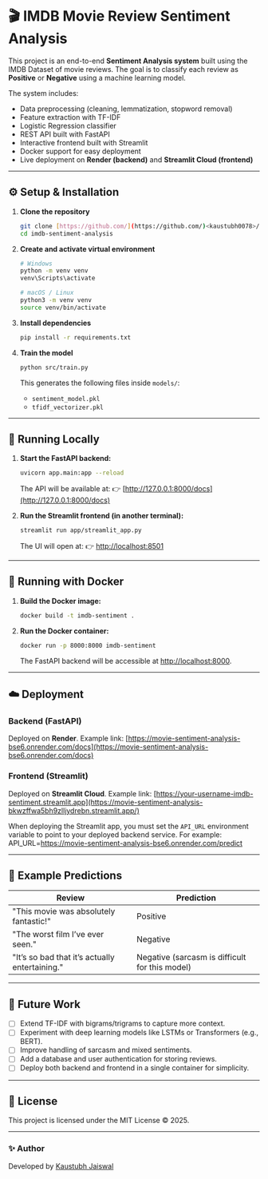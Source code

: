 # 🎬 IMDB Movie Review Sentiment Analysis

This project is an end-to-end **Sentiment Analysis system** built using the IMDB Dataset of movie reviews.
The goal is to classify each review as **Positive** or **Negative** using a machine learning model.

The system includes:
- Data preprocessing (cleaning, lemmatization, stopword removal)
- Feature extraction with TF-IDF
- Logistic Regression classifier
- REST API built with FastAPI
- Interactive frontend built with Streamlit
- Docker support for easy deployment
- Live deployment on **Render (backend)** and **Streamlit Cloud (frontend)**

---

## ⚙️ Setup & Installation

1.  **Clone the repository**
    ```bash
    git clone [https://github.com/](https://github.com/)<kaustubh0078>/imdb-sentiment-analysis.git
    cd imdb-sentiment-analysis
    ```

2.  **Create and activate virtual environment**
    ```bash
    # Windows
    python -m venv venv
    venv\Scripts\activate

    # macOS / Linux
    python3 -m venv venv
    source venv/bin/activate
    ```

3.  **Install dependencies**
    ```bash
    pip install -r requirements.txt
    ```

4.  **Train the model**
    ```bash
    python src/train.py
    ```
    This generates the following files inside `models/`:
    * `sentiment_model.pkl`
    * `tfidf_vectorizer.pkl`

---

## 🚀 Running Locally

1.  **Start the FastAPI backend:**
    ```bash
    uvicorn app.main:app --reload
    ```
    The API will be available at: 👉 [http://127.0.0.1:8000/docs](http://127.0.0.1:8000/docs)

2.  **Run the Streamlit frontend (in another terminal):**
    ```bash
    streamlit run app/streamlit_app.py
    ```
    The UI will open at: 👉 [http://localhost:8501](http://localhost:8501)

---

## 🐳 Running with Docker

1.  **Build the Docker image:**
    ```bash
    docker build -t imdb-sentiment .
    ```

2.  **Run the Docker container:**
    ```bash
    docker run -p 8000:8000 imdb-sentiment
    ```
    The FastAPI backend will be accessible at [http://localhost:8000](http://localhost:8000).

---

## ☁️ Deployment

### Backend (FastAPI)

Deployed on **Render**. Example link:
[https://movie-sentiment-analysis-bse6.onrender.com/docs](https://movie-sentiment-analysis-bse6.onrender.com/docs)

### Frontend (Streamlit)

Deployed on **Streamlit Cloud**. Example link:
[https://your-username-imdb-sentiment.streamlit.app](https://movie-sentiment-analysis-bkwzffwa5bh9zlljydrebn.streamlit.app/)

When deploying the Streamlit app, you must set the `API_URL` environment variable to point to your deployed backend service. For example:
API_URL=https://movie-sentiment-analysis-bse6.onrender.com/predict


---

## 🧪 Example Predictions

| Review                                         | Prediction                                     |
| ---------------------------------------------- | ---------------------------------------------- |
| "This movie was absolutely fantastic!"         | Positive                                       |
| "The worst film I’ve ever seen."               | Negative                                       |
| "It’s so bad that it’s actually entertaining." | Negative (sarcasm is difficult for this model) |

---

## 🔮 Future Work

- [ ] Extend TF-IDF with bigrams/trigrams to capture more context.
- [ ] Experiment with deep learning models like LSTMs or Transformers (e.g., BERT).
- [ ] Improve handling of sarcasm and mixed sentiments.
- [ ] Add a database and user authentication for storing reviews.
- [ ] Deploy both backend and frontend in a single container for simplicity.

---

## 📜 License

This project is licensed under the MIT License © 2025.

---

### ✨ Author

Developed by [Kaustubh Jaiswal](https://github.com/<kaustubh0078>)
